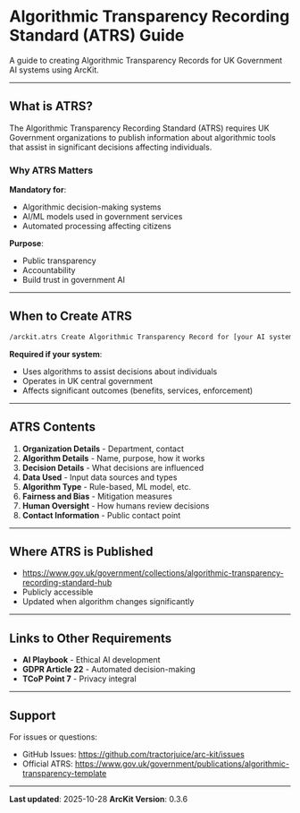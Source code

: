 # Algorithmic Transparency Recording Standard (ATRS) Guide

A guide to creating Algorithmic Transparency Records for UK Government AI systems using ArcKit.

---

## What is ATRS?

The Algorithmic Transparency Recording Standard (ATRS) requires UK Government organizations to publish information about algorithmic tools that assist in significant decisions affecting individuals.

### Why ATRS Matters

**Mandatory for**:
- Algorithmic decision-making systems
- AI/ML models used in government services
- Automated processing affecting citizens

**Purpose**:
- Public transparency
- Accountability
- Build trust in government AI

---

## When to Create ATRS

```bash
/arckit.atrs Create Algorithmic Transparency Record for [your AI system]
```

**Required if your system**:
- Uses algorithms to assist decisions about individuals
- Operates in UK central government
- Affects significant outcomes (benefits, services, enforcement)

---

## ATRS Contents

1. **Organization Details** - Department, contact
2. **Algorithm Details** - Name, purpose, how it works
3. **Decision Details** - What decisions are influenced
4. **Data Used** - Input data sources and types
5. **Algorithm Type** - Rule-based, ML model, etc.
6. **Fairness and Bias** - Mitigation measures
7. **Human Oversight** - How humans review decisions
8. **Contact Information** - Public contact point

---

## Where ATRS is Published

- https://www.gov.uk/government/collections/algorithmic-transparency-recording-standard-hub
- Publicly accessible
- Updated when algorithm changes significantly

---

## Links to Other Requirements

- **AI Playbook** - Ethical AI development
- **GDPR Article 22** - Automated decision-making
- **TCoP Point 7** - Privacy integral

---

## Support

For issues or questions:
- GitHub Issues: https://github.com/tractorjuice/arc-kit/issues
- Official ATRS: https://www.gov.uk/government/publications/algorithmic-transparency-template

---

**Last updated**: 2025-10-28
**ArcKit Version**: 0.3.6
